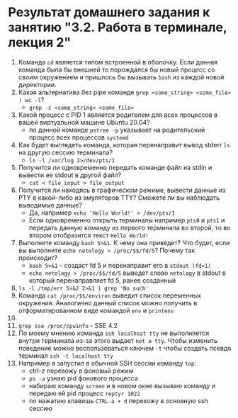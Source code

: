 # Результат домашнего задания к занятию "3.2. Работа в терминале, лекция 2"
1. Команда `cd` является типом встроенной в оболочку. Если данная команда была бы внешней то порождался бы новый процесс со своим окружением и пришлось бы вызывать `bash` из каждой новой директории.
2. Какая альтернатива без pipe команде `grep <some_string> <some_file> | wc -l`?
    * `grep -c <some_string> <some_file>`
3. Какой процесс с PID 1 является родителем для всех процессов в вашей виртуальной машине Ubuntu 20.04?
    * по данной команде `pstree -p` указывает на родительский процесс всех процессов `systemd`
4. Как будет выглядеть команда, которая перенаправит вывод stderr `ls` на другую сессию терминала?
    * `ls -l /var/log 2>/dev/pts/1`
5. Получится ли одновременно передать команде файл на stdin и вывести ее stdout в другой файл? 
    * `cat < file_input > file_output`
6. Получится ли находясь в графическом режиме, вывести данные из PTY в какой-либо из эмуляторов TTY? Сможете ли вы наблюдать выводимые данные?
    * Да, например `echo 'Hello World!' > /dev/pts/1`
    * Если одновременно открыть терминалы например `pts0` и `pts1` и передать данную команду из первого терминала во второй, то во втором отобразится текст `Hello World!`
7. Выполните команду `bash 5>&1`. К чему она приведет? Что будет, если вы выполните `echo netology > /proc/$$/fd/5`? Почему так происходит?
    * `bash 5>&1` - создаст fd 5 и перенаправит его в `stdout (fd=1)`
    * `echo netology > /proc/$$/fd/5` выведет слово `netology` в stdout в который перенаправляет fd 5, ранее созданный
8. `ls -l /tmp/err 5>&2 2>&1 | grep 'No such'`
9. Команда `cat /proc/$$/environ` выведит список переменных окружения. Аналогично данный список можно получить в отформатированном виде командой `env` и `printenv`
10. 
11. `grep sse /proc/cpuinfo` - SSE 4.2
12. По моему мнению команда `ssh localhost tty` не выполняется внутри терминала из-за этого выдает `not a tty`. Чтобы изменить поведение можно воспользоваться ключем `-t` чтобы создать псевдо терминал `ssh -t localhost tty`
13. Например я запустил в обычной SSH сессии команду `top`:
    * ctrl-z перевожу в фоновый режим
    * `ps -a` узнаю pid фонового процесса
    * набираю команду `screen` и в новом окне вызываю команду и передаю ей pid процесс `reptyr 1022`
    * по нажатию клавишь `CTRL-a + d` перехожу в основную ssh сессию